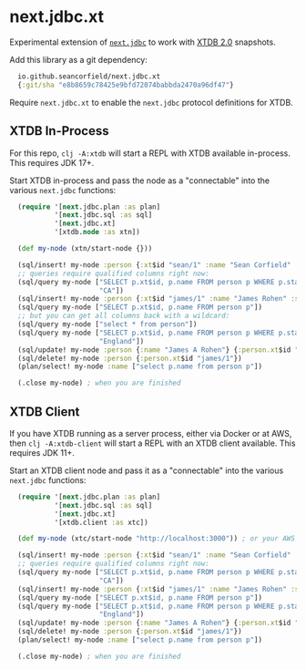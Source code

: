 # next.jdbc.xt

Experimental extension of
[`next.jdbc`](https://github.com/seancorfield/next-jdbc)
to work with
[XTDB 2.0](https://www.xtdb.com/v2) snapshots.

Add this library as a git dependency:

```clojure
  io.github.seancorfield/next.jdbc.xt
  {:git/sha "e8b8659c78425e9bfd72074babbda2470a96df47"}
```

Require `next.jdbc.xt` to enable the `next.jdbc` protocol definitions for XTDB.

## XTDB In-Process

For this repo, `clj -A:xtdb` will start a REPL with XTDB available in-process.
This requires JDK 17+.

Start XTDB in-process and pass the node as a "connectable" into
the various `next.jdbc` functions:

```clojure
  (require '[next.jdbc.plan :as plan]
           '[next.jdbc.sql :as sql]
           '[next.jdbc.xt]
           '[xtdb.node :as xtn])

  (def my-node (xtn/start-node {}))

  (sql/insert! my-node :person {:xt$id "sean/1" :name "Sean Corfield" :state "CA"})
  ;; queries require qualified columns right now:
  (sql/query my-node ["SELECT p.xt$id, p.name FROM person p WHERE p.state = ?"
                      "CA"])
  (sql/insert! my-node :person {:xt$id "james/1" :name "James Rohen" :state "England"})
  (sql/query my-node ["SELECT p.xt$id, p.name FROM person p"])
  ;; but you can get all columns back with a wildcard:
  (sql/query my-node ["select * from person"])
  (sql/query my-node ["SELECT p.xt$id, p.name FROM person p WHERE p.state = ?"
                      "England"])
  (sql/update! my-node :person {:name "James A Rohen"} {:person.xt$id "james/1"})
  (sql/delete! my-node :person {:person.xt$id "james/1"})
  (plan/select! my-node :name ["select p.name from person p"])

  (.close my-node) ; when you are finished
```

## XTDB Client

If you have XTDB running as a server process, either via Docker or at AWS,
then `clj -A:xtdb-client` will start a REPL with an XTDB client available.
This requires JDK 11+.

Start an XTDB client node and pass it as a "connectable" into
the various `next.jdbc` functions:

```clojure
  (require '[next.jdbc.plan :as plan]
           '[next.jdbc.sql :as sql]
           '[next.jdbc.xt]
           '[xtdb.client :as xtc])

  (def my-node (xtc/start-node "http://localhost:3000")) ; or your AWS URL

  (sql/insert! my-node :person {:xt$id "sean/1" :name "Sean Corfield" :state "CA"})
  ;; queries require qualified columns right now:
  (sql/query my-node ["SELECT p.xt$id, p.name FROM person p WHERE p.state = ?"
                      "CA"])
  (sql/insert! my-node :person {:xt$id "james/1" :name "James Rohen" :state "England"})
  (sql/query my-node ["SELECT p.xt$id, p.name FROM person p"])
  (sql/query my-node ["SELECT p.xt$id, p.name FROM person p WHERE p.state = ?"
                      "England"])
  (sql/update! my-node :person {:name "James A Rohen"} {:person.xt$id "james/1"})
  (sql/delete! my-node :person {:person.xt$id "james/1"})
  (plan/select! my-node :name ["select p.name from person p"])

  (.close my-node) ; when you are finished
```
